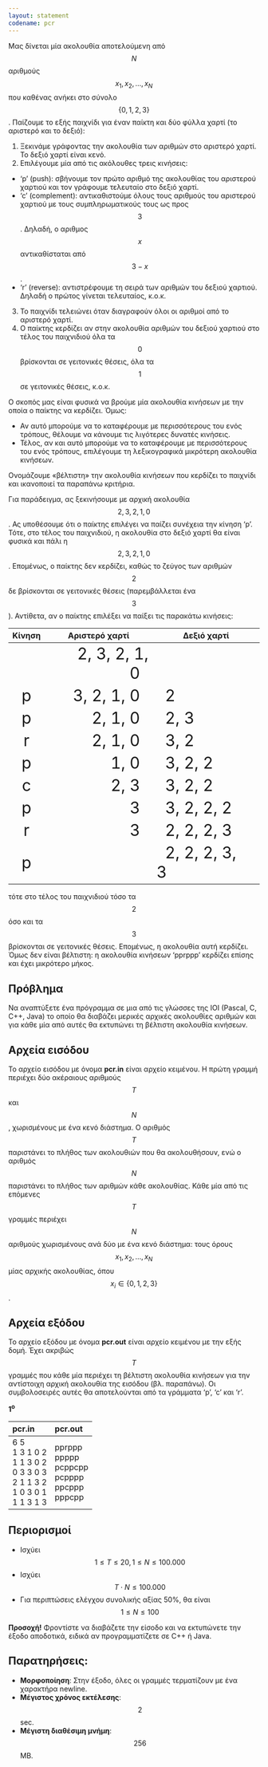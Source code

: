 ```yaml
---
layout: statement
codename: pcr
---
```


Μας δίνεται μία ακολουθία αποτελούμενη από $$Ν$$ αριθμούς $$x_1, x_2, \ldots, x_N$$ που καθένας ανήκει στο σύνολο $$\{0, 1, 2, 3\}$$. Παίζουμε το εξής παιχνίδι για έναν παίκτη και δύο φύλλα χαρτί (το αριστερό και το δεξιό):

1. Ξεκινάμε γράφοντας την ακολουθία των αριθμών στο αριστερό χαρτί. Το δεξιό χαρτί είναι κενό.
2. Επιλέγουμε μία από τις ακόλουθες τρεις κινήσεις:
  * ‘p’ (push): σβήνουμε τον πρώτο αριθμό της ακολουθίας του αριστερού χαρτιού και τον γράφουμε τελευταίο στο δεξιό χαρτί.
  * ‘c’ (complement): αντικαθιστούμε όλους τους αριθμούς του αριστερού χαρτιού με τους συμπληρωματικούς τους ως προς $$3$$. Δηλαδή, ο αριθμος $$x$$ αντικαθίσταται από $$3−x$$.
  * ‘r’ (reverse): αντιστρέφουμε τη σειρά των αριθμών του δεξιού χαρτιού. Δηλαδή ο πρώτος γίνεται τελευταίος, κ.ο.κ.
3. Το παιχνίδι τελειώνει όταν διαγραφούν όλοι οι αριθμοί από το αριστερό χαρτί.
4. Ο παίκτης κερδίζει αν στην ακολουθία αριθμών του δεξιού χαρτιού στο τέλος του παιχνιδιού όλα τα $$0$$ βρίσκονται σε γειτονικές θέσεις, όλα τα $$1$$ σε γειτονικές θέσεις, κ.ο.κ.

Ο σκοπός μας είναι φυσικά να βρούμε μία ακολουθία κινήσεων με την οποία ο παίκτης να κερδίζει. Όμως:
* Αν αυτό μπορούμε να το καταφέρουμε με περισσότερους του ενός τρόπους, θέλουμε να κάνουμε τις λιγότερες δυνατές κινήσεις.
* Τέλος, αν και αυτό μπορούμε να το καταφέρουμε με περισσότερους του ενός τρόπους, επιλέγουμε τη λεξικογραφικά μικρότερη ακολουθία κινήσεων.

Ονομάζουμε «βέλτιστη» την ακολουθία κινήσεων που κερδίζει το παιχνίδι και ικανοποιεί τα παραπάνω κριτήρια.

Για παράδειγμα, ας ξεκινήσουμε με αρχική ακολουθία $$2, 3, 2, 1, 0$$. Ας υποθέσουμε ότι ο παίκτης επιλέγει να παίζει συνέχεια την κίνηση ‘p’. Τότε, στο τέλος του παιχνιδιού, η ακολουθία στο δεξιό χαρτί θα είναι φυσικά και πάλι η $$2, 3, 2, 1, 0$$. Επομένως, ο παίκτης δεν κερδίζει, καθώς το ζεύγος των αριθμών $$2$$ δε βρίσκονται σε γειτονικές θέσεις (παρεμβάλλεται ένα $$3$$). Αντίθετα, αν ο παίκτης επιλέξει να παίξει τις παρακάτω κινήσεις:

| Κίνηση | <center>Αριστερό χαρτί</center> | <center>Δεξιό χαρτί</center> |
| :-: | --: | :-- | 
| | <span style="font-size:2em">&nbsp;&nbsp;2, 3, 2, 1, 0&nbsp;&nbsp;</span>|  |
| <span style="font-size:2em">p</span> | <span style="font-size:2em"> 3, 2, 1, 0&nbsp;&nbsp;</span>| <span style="font-size:2em">&nbsp;&nbsp;2</span> |
| <span style="font-size:2em">p</span> | <span style="font-size:2em"> 2, 1, 0&nbsp;&nbsp;</span>| <span style="font-size:2em">&nbsp;&nbsp;2, 3&nbsp;&nbsp;</span> |
| <span style="font-size:2em">r</span> | <span style="font-size:2em">&nbsp;&nbsp;2, 1, 0&nbsp;&nbsp;</span>| <span style="font-size:2em">&nbsp;&nbsp;3, 2</span> |
| <span style="font-size:2em">p</span> | <span style="font-size:2em">1, 0&nbsp;&nbsp;</span>| <span style="font-size:2em">&nbsp;&nbsp;3, 2, 2</span> |
| <span style="font-size:2em">c</span> | <span style="font-size:2em">&nbsp;&nbsp;2, 3&nbsp;&nbsp;</span>| <span style="font-size:2em">&nbsp;&nbsp;3, 2, 2 </span>|
| <span style="font-size:2em">p</span> | <span style="font-size:2em">&nbsp;&nbsp;3&nbsp;&nbsp;</span>| <span style="font-size:2em">&nbsp;&nbsp;3, 2, 2, 2</span> |
| <span style="font-size:2em">r</span> | <span style="font-size:2em">&nbsp;&nbsp;3&nbsp;&nbsp;</span>| <span style="font-size:2em">&nbsp;&nbsp;2, 2, 2, 3&nbsp;&nbsp;</span> |
| <span style="font-size:2em">p</span> |  | <span style="font-size:2em">&nbsp;&nbsp;2, 2, 2, 3, 3&nbsp;&nbsp;</span> |

τότε στο τέλος του παιχνιδιού τόσο τα $$2$$ όσο και τα $$3$$ βρίσκονται σε γειτονικές θέσεις. Επομένως, η ακολουθία αυτή κερδίζει. Όμως δεν είναι βέλτιστη: η ακολουθία κινήσεων ‘pprppp’ κερδίζει επίσης και έχει μικρότερο μήκος.

## Πρόβλημα

Να αναπτύξετε ένα πρόγραμμα σε μια από τις γλώσσες της IOI (Pascal, C, C++, Java) το οποίο θα διαβάζει μερικές αρχικές ακολουθίες αριθμών και για κάθε μία από αυτές θα εκτυπώνει τη βέλτιστη ακολουθία κινήσεων.

## Αρχεία εισόδου

Το αρχείο εισόδου με όνομα **pcr.in** είναι αρχείο κειμένου. Η πρώτη γραμμή περιέχει δύο ακέραιους αριθμούς $$T$$ και $$N$$, χωρισμένους με ένα κενό διάστημα. Ο αριθμός $$T$$ παριστάνει το πλήθος των ακολουθιών που θα ακολουθήσουν, ενώ ο αριθμός $$Ν$$ παριστάνει το πλήθος των αριθμών κάθε ακολουθίας. Κάθε μία από τις επόμενες $$Τ$$ γραμμές περιέχει $$Ν$$ αριθμούς χωρισμένους ανά δύο με ένα κενό διάστημα: τους όρους $$x_1, x_2, \ldots, x_N$$ μίας αρχικής ακολουθίας, όπου $$x_i \in \{0, 1, 2, 3\}$$.

## Αρχεία εξόδου

Το αρχείο εξόδου με όνομα **pcr.out** είναι αρχείο κειμένου με την εξής δομή. Έχει ακριβώς $$T$$ γραμμές που κάθε μία περιέχει τη βέλτιστη ακολουθία κινήσεων για την αντίστοιχη αρχική ακολουθία της εισόδου (βλ. παραπάνω). Οι συμβολοσειρές αυτές θα αποτελούνται από τα γράμματα ‘p’, ‘c’ και ‘r’.

**1<sup>o</sup>**

| **pcr.in**      | **pcr.out** |
| :--- | :--- |
| 6 5 <br> 1 3 1 0 2 <br> 1 1 3 0 2 <br> 0 3 3 0 3 <br> 2 1 1 3 2 <br> 1 0 3 0 1 <br> 1 1 3 1 3| pprppp <br> ppppp <br> pcppcpp <br> pcpppp <br> ppcppp <br> pppcpp|

## Περιορισμοί

 * Ισχύει $$1 \le T \le 20, 1 \le N \le 100.000$$
 * Ισχύει $$T \cdot N \le 100.000$$
 * Για περιπτώσεις ελέγχου συνολικής αξίας 50%, θα είναι $$1\le N\le 100$$

**Προσοχή!** Φροντίστε να διαβάζετε την είσοδο και να εκτυπώνετε την έξοδο αποδοτικά, ειδικά αν προγραμματίζετε σε C++ ή Java.

## Παρατηρήσεις:

 * **Μορφοποίηση**: Στην έξοδο, όλες οι γραμμές τερματίζουν με ένα χαρακτήρα newline.
 * **Μέγιστος χρόνος εκτέλεσης**: $$2$$ sec.
 * **Μέγιστη διαθέσιμη μνήμη**: $$256$$ MB.
